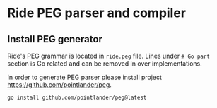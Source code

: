 # Ride PEG parser and compiler

## Install PEG generator

Ride's PEG grammar is located in `ride.peg` file. 
Lines under `# Go part` section is Go related and can be removed in over implementations.

In order to generate PEG parser please install project https://github.com/pointlander/peg.

```bash
go install github.com/pointlander/peg@latest
```

